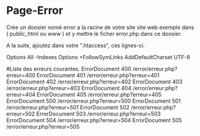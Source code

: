 # Page-Error
Crée un doosier nomé error a la racine de votre site site web exemple dans ( public_html ou www ) et y mettre le ficher error.php dans ce doosier.

A la suite, ajoutez dans votre ".htaccess", ces lignes-ci.

Options All -Indexes
Options +FollowSymLinks
AddDefaultCharset UTF-8

#Liste des erreurs courantes.
ErrorDocument 400 /error/erreur.php?erreur=400
ErrorDocument 401 /error/erreur.php?erreur=401
ErrorDocument 402 /error/erreur.php?erreur=402
ErrorDocument 403 /error/erreur.php?erreur=403
ErrorDocument 404 /error/erreur.php?erreur=404
ErrorDocument 405 /error/erreur.php?erreur=405
ErrorDocument 500 /error/erreur.php?erreur=500
ErrorDocument 501 /error/erreur.php?erreur=501
ErrorDocument 502 /error/erreur.php?erreur=502
ErrorDocument 503 /error/erreur.php?erreur=503
ErrorDocument 504 /error/erreur.php?erreur=504
ErrorDocument 505 /error/erreur.php?erreur=505
